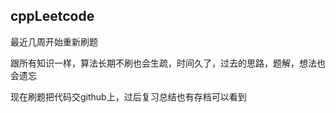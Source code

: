 ## cppLeetcode

最近几周开始重新刷题

跟所有知识一样，算法长期不刷也会生疏，时间久了，过去的思路，题解，想法也会遗忘

现在刷题把代码交github上，过后复习总结也有存档可以看到
